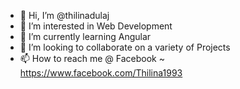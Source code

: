 - 👋 Hi, I’m @thilinadulaj
- 👀 I’m interested in Web Development
- 🌱 I’m currently learning Angular
- 💞️ I’m looking to collaborate on a variety of Projects
- 📫 How to reach me @ Facebook ~ https://www.facebook.com/Thilina1993

<!---
thilinadulaj/thilinadulaj is a ✨ special ✨ repository because its `README.md` (this file) appears on your GitHub profile.
You can click the Preview link to take a look at your changes.
--->
